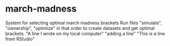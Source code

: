 # march-madness
System for selecting optimal march madness brackets
Run files "simulate", "ownership", "optimize" in that order to create datasets and get optimal brackets.
"A line I wrote on my local computer" 
"adding a line" 
"This is a line from RStudio"
